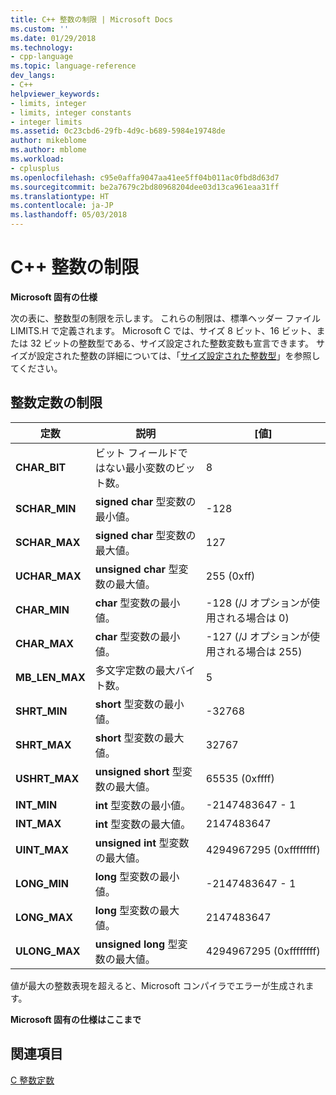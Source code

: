 ```yaml
---
title: C++ 整数の制限 | Microsoft Docs
ms.custom: ''
ms.date: 01/29/2018
ms.technology:
- cpp-language
ms.topic: language-reference
dev_langs:
- C++
helpviewer_keywords:
- limits, integer
- limits, integer constants
- integer limits
ms.assetid: 0c23cbd6-29fb-4d9c-b689-5984e19748de
author: mikeblome
ms.author: mblome
ms.workload:
- cplusplus
ms.openlocfilehash: c95e0affa9047aa41ee5ff04b011ac0fbd8d63d7
ms.sourcegitcommit: be2a7679c2bd80968204dee03d13ca961eaa31ff
ms.translationtype: HT
ms.contentlocale: ja-JP
ms.lasthandoff: 05/03/2018
---
```

# <a name="c-integer-limits"></a>C++ 整数の制限

**Microsoft 固有の仕様**

次の表に、整数型の制限を示します。 これらの制限は、標準ヘッダー ファイル LIMITS.H で定義されます。 Microsoft C では、サイズ 8 ビット、16 ビット、または 32 ビットの整数型である、サイズ設定された整数変数も宣言できます。 サイズが設定された整数の詳細については、「[サイズ設定された整数型](../c-language/c-sized-integer-types.md)」を参照してください。

## <a name="limits-on-integer-constants"></a>整数定数の制限

|**定数**|説明|[値]|
|------------------|-------------|-----------|
|**CHAR_BIT**|ビット フィールドではない最小変数のビット数。|8|
|**SCHAR_MIN**|**signed char** 型変数の最小値。|-128|
|**SCHAR_MAX**|**signed char** 型変数の最大値。|127|
|**UCHAR_MAX**|**unsigned char** 型変数の最大値。|255 (0xff)|
|**CHAR_MIN**|**char** 型変数の最小値。|-128 (/J オプションが使用される場合は 0)|
|**CHAR_MAX**|**char** 型変数の最小値。|-127 (/J オプションが使用される場合は 255)|
|**MB_LEN_MAX**|多文字定数の最大バイト数。|5|
|**SHRT_MIN**|**short** 型変数の最小値。|-32768|
|**SHRT_MAX**|**short** 型変数の最大値。|32767|
|**USHRT_MAX**|**unsigned short** 型変数の最大値。|65535 (0xffff)|
|**INT_MIN**|**int** 型変数の最小値。|-2147483647 - 1|
|**INT_MAX**|**int** 型変数の最大値。|2147483647|
|**UINT_MAX**|**unsigned int** 型変数の最大値。|4294967295 (0xffffffff)|
|**LONG_MIN**|**long** 型変数の最小値。|-2147483647 - 1|
|**LONG_MAX**|**long** 型変数の最大値。|2147483647|
|**ULONG_MAX**|**unsigned long** 型変数の最大値。|4294967295 (0xffffffff)|

値が最大の整数表現を超えると、Microsoft コンパイラでエラーが生成されます。

**Microsoft 固有の仕様はここまで**

## <a name="see-also"></a>関連項目

[C 整数定数](../c-language/c-integer-constants.md)  
